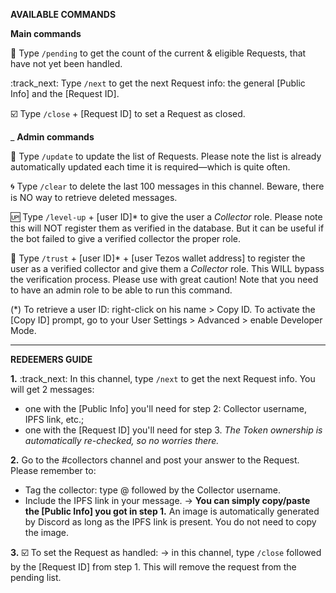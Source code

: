 **AVAILABLE COMMANDS**

**Main commands**

:busts_in_silhouette: Type `/pending` to get the count of the current & eligible Requests, that have not yet been handled.

:track_next: Type `/next` to get the next Request info: the general [Public Info] and the [Request ID].

:ballot_box_with_check: Type `/close` + [Request ID] to set a Request as closed. 

_
**Admin commands**

:arrows_counterclockwise: Type `/update` to update the list of Requests. 
Please note the list is already automatically updated each time it is required—which is quite often.

:cyclone: Type `/clear` to delete the last 100 messages in this channel.
Beware, there is NO way to retrieve deleted messages.

:up: Type `/level-up` + [user ID]* to give the user a *Collector* role. 
Please note this will NOT register them as verified in the database. But it can be useful if the bot failed to give a verified collector the proper role.

:gem: Type `/trust` + [user ID]* + [user Tezos wallet address] to register the user as a verified collector and give them a *Collector* role.
This WILL bypass the verification process. Please use with great caution!
Note that you need to have an admin role to be able to run this command.

(*) To retrieve a user ID: right-click on his name > Copy ID.
To activate the [Copy ID] prompt, go to your User Settings > Advanced > enable Developer Mode.

---

**REDEEMERS GUIDE**

**1.**
:track_next: In this channel, type `/next` to get the next Request info.
You will get 2 messages:
- one with the [Public Info] you'll need for step 2: Collector username, IPFS link, etc.;
- one with the [Request ID] you'll need for step 3.
*The Token ownership is automatically re-checked, so no worries there.*

**2.**
Go to the #collectors channel and post your answer to the Request.
Please remember to:
- Tag the collector: type @ followed by the Collector username.
- Include the IPFS link in your message.
→ **You can simply copy/paste the [Public Info] you got in step 1.**
An image is automatically generated by Discord as long as the IPFS link is present.
You do not need to copy the image.

**3.**
:ballot_box_with_check: To set the Request as handled:
→ in this channel, type `/close` followed by the [Request ID] from step 1.
This will remove the request from the pending list.